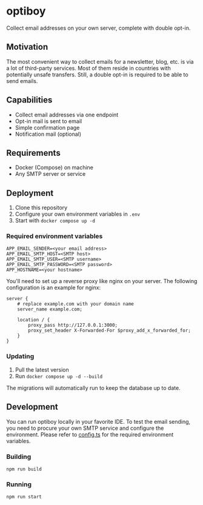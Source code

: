 # optiboy
Collect email addresses on your own server, complete with double opt-in.

## Motivation
The most convenient way to collect emails for a newsletter, blog, etc. is via a lot of third-party services.
Most of them reside in countries with potentially unsafe transfers. Still, a double opt-in is required to be able to send emails.

## Capabilities
* Collect email addresses via one endpoint
* Opt-in mail is sent to email
* Simple confirmation page
* Notification mail (optional)

## Requirements
* Docker (Compose) on machine
* Any SMTP server or service

## Deployment
1. Clone this repository
2. Configure your own environment variables in `.env`
3. Start with `docker compose up -d`

### Required environment variables
```
APP_EMAIL_SENDER=<your email address>
APP_EMAIL_SMTP_HOST=<SMTP host>
APP_EMAIL_SMTP_USER=<SMTP username>
APP_EMAIL_SMTP_PASSWORD=<SMTP password>
APP_HOSTNAME=<your hostname>
```

You'll need to set up a reverse proxy like nginx on your server. The following configuration is an example for nginx:
```
server {
	# replace example.com with your domain name
	server_name example.com;

	location / {
		proxy_pass http://127.0.0.1:3000;
		proxy_set_header X-Forwarded-For $proxy_add_x_forwarded_for;
	}
}
```

### Updating
1. Pull the latest version
2. Run `docker compose up -d --build`

The migrations will automatically run to keep the database up to date.

## Development
You can run optiboy locally in your favorite IDE. To test the email sending, you need to procure your own SMTP service and configure the environment.
Please refer to [config.ts](src/util/config.ts) for the required environment variables.

### Building
```shell
npm run build
```

### Running
```shell
npm run start
```